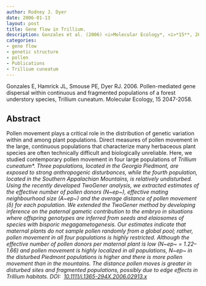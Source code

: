 ```yaml
---
author: Rodney J. Dyer
date: 2006-01-13
layout: post
title: Gene flow in Trillium.
description: Gonzales et al. (2006) <i>Molecular Ecology*, <i>*15**, 2047-2058.
categories: 
- gene flow
- genetic structure
- pollen
- Publications
- Trillium cuneatum
---
```

Gonzales E, Hamrick JL, Smouse PE, Dyer RJ. 2006. Pollen-mediated gene dispersal within continuous and fragmented populations of a forest understory species, Trillium cuneatum. Molecular Ecology, 15 2047-2058.
## Abstract
Pollen movement plays a critical role in the distribution of genetic variation within and among plant populations. Direct measures of pollen movement in the large, continuous populations that characterize many herbaceous plant species are often technically difficult and biologically unreliable. Here, we studied contemporary pollen movement in four large populations of <i>Trillium cuneatum*. Three populations, located in the Georgia Piedmont, are exposed to strong anthropogenic disturbances, while the fourth population, located in the Southern Appalachian Mountains, is relatively undisturbed. Using the recently developed TwoGener analysis, we extracted estimates of the effective number of pollen donors (N~ep~), effective mating neighbourhood size (A~ep~) and the average distance of pollen movement (δ) for each population. We extended the TwoGener method by developing inference on the paternal gametic contribution to the embryo in situations where offspring genotypes are inferred from seeds and elaiosomes of species with bisporic megagametogenesis. Our estimates indicate that maternal plants do not sample pollen randomly from a global pool; rather, pollen movement in all four populations is highly restricted. Although the effective number of pollen donors per maternal plant is low (N~ep~ = 1.22–1.66) and pollen movement is highly localized in all populations, N~ep~ in the disturbed Piedmont populations is higher and there is more pollen movement than in the mountains. The distance pollen moves is greater in disturbed sites and fragmented populations, possibly due to edge effects in Trillium habitats.
DOI: 
[10.1111/j.1365-294X.2006.02913.x](https://drive.google.com/open?id=0B0T81CzLjtfPYVlCM1BLc1lDMHc&authuser=0)
